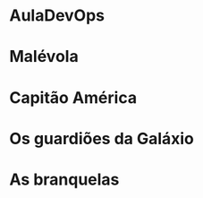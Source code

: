 # AulaDevOps
<h1>Malévola</h1>
<h1>Capitão América</h1>
<h1>Os guardiões da Galáxio</h1>
<h1>As branquelas</h1>
